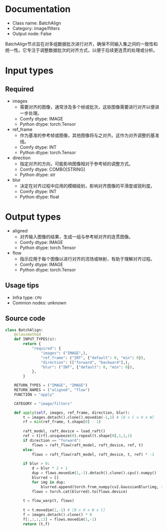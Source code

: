
# Documentation
- Class name: BatchAlign
- Category: image/filters
- Output node: False

BatchAlign节点旨在对多组数据批次进行对齐，确保不同输入集之间的一致性和统一性。它专注于调整数据批次的对齐方式，以便于后续更连贯的处理或分析。

# Input types
## Required
- images
    - 需要对齐的图像，通常涉及多个帧或批次，这些图像需要进行对齐以便进一步处理。
    - Comfy dtype: IMAGE
    - Python dtype: torch.Tensor
- ref_frame
    - 作为基准的参考帧或图像，其他图像将与之对齐。这作为对齐调整的基准线。
    - Comfy dtype: INT
    - Python dtype: torch.Tensor
- direction
    - 指定对齐的方向，可能影响图像相对于参考帧的调整方式。
    - Comfy dtype: COMBO[STRING]
    - Python dtype: str
- blur
    - 决定在对齐过程中应用的模糊级别，影响对齐图像的平滑度或锐利度。
    - Comfy dtype: INT
    - Python dtype: float

# Output types
- aligned
    - 对齐输入图像的结果，生成一组与参考帧对齐的连贯图像。
    - Comfy dtype: IMAGE
    - Python dtype: torch.Tensor
- flow
    - 指示应用于每个图像以进行对齐的流场或映射，有助于理解对齐过程。
    - Comfy dtype: IMAGE
    - Python dtype: torch.Tensor


## Usage tips
- Infra type: `CPU`
- Common nodes: unknown


## Source code
```python
class BatchAlign:
    @classmethod
    def INPUT_TYPES(s):
        return {
            "required": {
                "images": ("IMAGE",),
                "ref_frame": ("INT", {"default": 0, "min": 0}),
                "direction": (["forward", "backward"],),
                "blur": ("INT", {"default": 0, "min": 0}),
            },
        }

    RETURN_TYPES = ("IMAGE", "IMAGE")
    RETURN_NAMES = ("aligned", "flow")
    FUNCTION = "apply"

    CATEGORY = "image/filters"

    def apply(self, images, ref_frame, direction, blur):
        t = images.detach().clone().movedim(-1,1) # [B x C x H x W]
        rf = min(ref_frame, t.shape[0] - 1)
        
        raft_model, raft_device = load_raft()
        ref = t[rf].unsqueeze(0).repeat(t.shape[0],1,1,1)
        if direction == "forward":
            flows = raft_flow(raft_model, raft_device, ref, t)
        else:
            flows = raft_flow(raft_model, raft_device, t, ref) * -1
        
        if blur > 0:
            d = blur * 2 + 1
            dup = flows.movedim(1,-1).detach().clone().cpu().numpy()
            blurred = []
            for img in dup:
                blurred.append(torch.from_numpy(cv2.GaussianBlur(img, (d,d), 0)).unsqueeze(0).movedim(-1,1))
            flows = torch.cat(blurred).to(flows.device)
        
        t = flow_warp(t, flows)
        
        t = t.movedim(1,-1) # [B x H x W x C]
        f = images.detach().clone() * 0
        f[:,:,:,:2] = flows.movedim(1,-1)
        return (t,f)

```
